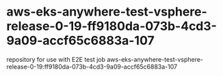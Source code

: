 # aws-eks-anywhere-test-vsphere-release-0-19-ff9180da-073b-4cd3-9a09-accf65c6883a-107
repository for use with E2E test job aws-eks-anywhere-test-vsphere-release-0-19:ff9180da-073b-4cd3-9a09-accf65c6883a-107
